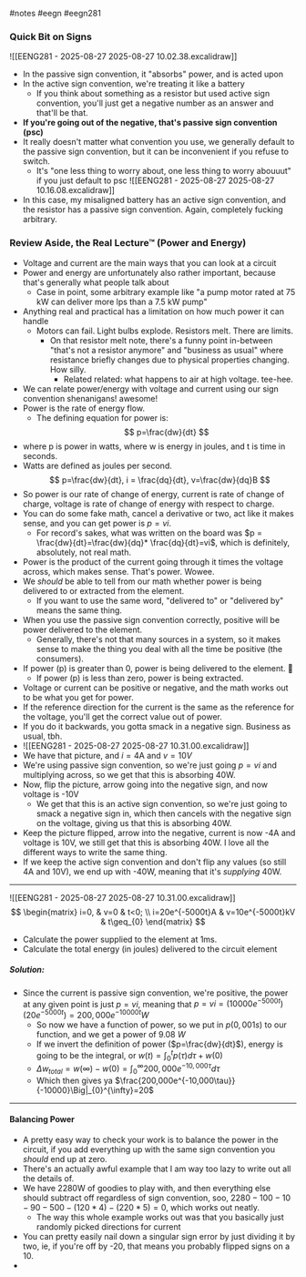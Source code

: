 #notes #eegn  #eegn281  

### Quick Bit on Signs

![[EENG281 - 2025-08-27 2025-08-27 10.02.38.excalidraw]]
- In the passive sign convention, it "absorbs" power, and is acted upon
- In the active sign convention, we're treating it like a battery
	- If you think about something as a resistor but used active sign convention, you'll just get a negative number as an answer and that'll be that. 
- **If you're going out of the negative, that's passive sign convention (psc)**
- It really doesn't matter what convention you use, we generally default to the passive sign convention, but it can be inconvenient if you refuse to switch. 
	- It's "one less thing to worry about, one less thing to worry abouuut" if you just default to psc
![[EENG281 - 2025-08-27 2025-08-27 10.16.08.excalidraw]]
- In this case, my misaligned battery has an active sign convention, and the resistor has a passive sign convention. Again, completely fucking arbitrary.
### Review Aside, the Real Lecture™ (Power and Energy)
- Voltage and current are the main ways that you can look at a circuit
- Power and energy are unfortunately also rather important, because that's generally what people talk about
	- Case in point, some arbitrary example like "a pump motor rated at 75 kW can deliver more lps than a 7.5 kW pump"
- Anything real and practical has a limitation on how much power it can handle
	- Motors can fail. Light bulbs explode. Resistors melt. There are limits.
		- On that resistor melt note, there's a funny point in-between "that's not a resistor anymore" and "business as usual" where resistance briefly changes due to physical properties changing. How silly.
			- Related related: what happens to air at high voltage. tee-hee.
- We can relate power/energy with voltage and current using our sign convention shenanigans! awesome!
- Power is the rate of energy flow.
	- The defining equation for power is: $$
p=\frac{dw}{dt}
$$
- where p is power in watts, where w is energy in joules, and t is time in seconds.
- Watts are defined as joules per second.
$$
p=\frac{dw}{dt}, i = \frac{dq}{dt}, v=\frac{dw}{dq}B
$$
- So power is our rate of change of energy, current is rate of change of charge, voltage is rate of change of energy with respect to charge.
- You can do some fake math, cancel a derivative or two, act like it makes sense, and you can get power is $p=vi$. 
	- For record's sakes, what was written on the board was $p = \frac{dw}{dt}=\frac{dw}{dq}* \frac{dq}{dt}=vi$, which is definitely, absolutely, not real math.
- Power is the product of the current going through it times the voltage across, which makes sense. That's power. Wowee.
- We *should* be able to tell from our math whether power is being delivered to or extracted from the element.
	- If you want to use the same word, "delivered to" or "delivered by" means the same thing.
- When you use the passive sign convention correctly, positive will be power delivered to the element.
	- Generally, there's not that many sources in a system, so it makes sense to make the thing you deal with all the time be positive (the consumers).
- If power (p) is greater than 0, power is being delivered to the element. 🤯
	- If power (p) is less than zero, power is being extracted.
- Voltage or current can be positive or negative, and the math works out to be what you get for power.
- If the reference direction for the current is the same as the reference for the voltage, you'll get the correct value out of power.
- If you do it backwards, you gotta smack in a negative sign. Business as usual, tbh.
- ![[EENG281 - 2025-08-27 2025-08-27 10.31.00.excalidraw]]
- We have that picture, and $i=4$A and $v=10V$
- We're using passive sign convention, so we're just going $p=vi$ and multiplying across, so we get that this is absorbing 40W.
- Now, flip the picture, arrow going into the negative sign, and now voltage is -10V
	- We get that this is an active sign convention, so we're just going to smack a negative sign in, which then cancels with the negative sign on the voltage, giving us that this is absorbing 40W.
- Keep the picture flipped, arrow into the negative, current is now -4A and voltage is 10V, we still get that this is absorbing 40W. I love all the different ways to write the same thing.
- If we keep the active sign convention and don't flip any values (so still 4A and 10V), we end up with -40W, meaning that it's *supplying* 40W.
----
![[EENG281 - 2025-08-27 2025-08-27 10.31.00.excalidraw]]
$$
\begin{matrix}
i=0, & v=0 & t<0; \\
i=20e^{-5000t}A & v=10e^{-5000t}kV & t\geq_{0}
\end{matrix}
$$
-  Calculate the power supplied to the element at 1ms.
- Calculate the total energy (in joules) delivered to the circuit element
##### Solution:
- Since the current is passive sign convention, we're positive, the power at any given point is just $p=vi$, meaning that $p=vi=(10000e^{-5000t})(20e^{-5000t})=200,000e^{-10000t}W$
	- So now we have a function of power, so we put in $p(0,001s)$ to our function, and we get a power of $9.08 \ W$
	- If we invert the definition of power ($p=\frac{dw}{dt}$), energy is going to be the integral, or $w(t)=\int_{0}^{t}p(\tau)d\tau+w(0)$
	- $\Delta w_{total}=w(\infty)-w(0)=\int_{0}^{\infty}200,000e^{-10,000\tau}d\tau$
	- Which then gives ya $\frac{200,000e^{-10,000\tau}}{-10000}\Big|_{0}^{\infty}=20$
----
#### Balancing Power
- A pretty easy way to check your work is to balance the power in the circuit, if you add everything up with the same sign convention you *should* end up at zero.
- There's an actually awful example that I am way too lazy to write out all the details of.
- We have 2280W of goodies to play with, and then everything else should subtract off regardless of sign convention, soo, $2280-100-10-90-500-(120*4)-(220*5)=0$, which works out neatly. 
	- The way this whole example works out was that you basically just randomly picked directions for current
- You can pretty easily nail down a singular sign error by just dividing it by two, ie, if you're off by -20, that means you probably flipped signs on a 10.
- 